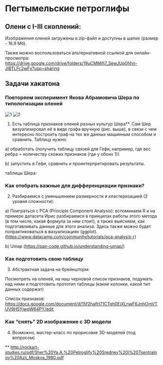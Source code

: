 # Пегтымельские петроглифы
## Олени с I-III скоплений: 
Изображения оленей загружены в zip-файл и доступны в шапке (размер - 16.9 Мб). 

Также можно воспользоваться альтернативной ссылкой для онлайн-просмотра: https://drive.google.com/drive/folders/19uCMMifi7_SewJUp0hhn-JIBTLFc2wFx?usp=sharing 
## Задачи хакатона
### Повторяем эксперимент Якова Абрамовича Шера по типологизации оленей
![1](https://user-images.githubusercontent.com/90787414/152683716-51a0f071-ba62-4071-9ea5-84341c00c7d4.png)
![2](https://user-images.githubusercontent.com/90787414/152683718-3d969da0-69ef-4dce-b8fc-db3919ec20b7.png)

1. Есть таблица признаков оленей разных культур Шера**. Сам Шер визуализировал её в виде графа вручную (рис. выше), в связи с чем интересно построить граф на тех же данных машинным способом и сравнить. Таблицу нужно:
 
a) обработать (получить таблицу связей для Гефи, например, где вес ребра = количеству схожих признаков (где у обоих 1))

b) запустить в Гефи, сравнить и проинтерпретировать результаты.

таблицы Шера:

### Как отобрать важные для дифференциации признаки?

2. Разбираемся с уменьшением размерности и кластеризацией (2 уровня сложности):

a) Поиграться с PCA (Principle Component Analysis): вспоминаем R и на примере датасета Ирис разбираемся в принципах работы этого метода (в том числе, какая формула за ним стоит), а также выясняем, как подготавливать данные для этого анализа. Здесь также можно будет попрактиковаться в визуализациях (ggplot). 
(https://www.datacamp.com/community/tutorials/pca-analysis-r)  

b) Umap (https://pair-code.github.io/understanding-umap/) 

### Как подготовить свою таблицу
3. Абстрактная задача на брейншторм: 

Посмотреть на оленей, на наш черновой список признаков, подумать над ними и подготовить прототип таблицы (какие колонки, какой тип данных содержат)

Список признаков: https://docs.google.com/document/d/15f2hafH71CTqh0EjXLnwF6JnhOmVTUV9H5YjwpW64PY/edit 

### Как “снять” 2D изображение с 3D модели
4. Возможно, мастер-класс по прорисовке 3D-моделей (под вопросом)


** http://rockart-studies.ru/pdf/Sher%20Ya.A.%20Petroglify%20Sredney%20i%20Tsentralnoy%20Azii_Moskva_1980.pdf 

